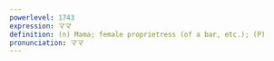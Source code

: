 ```yaml
---
powerlevel: 1743
expression: ママ
definition: (n) Mama; female proprietress (of a bar, etc.); (P)
pronunciation: ママ
---
```

